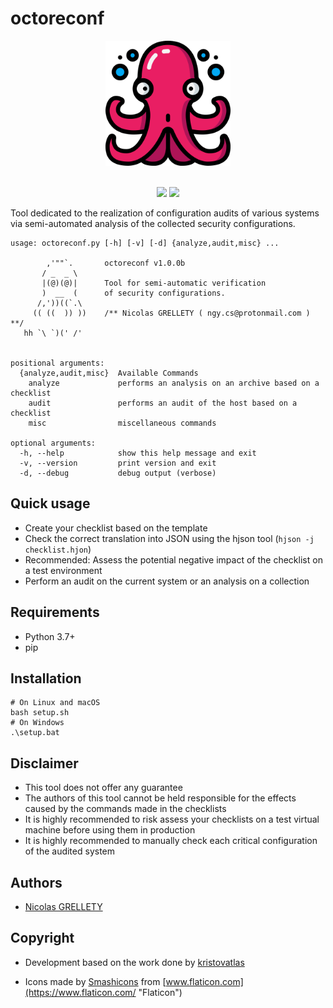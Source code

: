 # octoreconf

<p align="center">
  <img width="200" height="200" src="ressources/logo.png">
  <br/><br/>
</p>

<p align="center">
  <img src="https://img.shields.io/badge/python-3.7+-blue.svg">
  <img src="https://img.shields.io/badge/platform-macOS%2FLinux%2FWindows-blue.svg">
</p>

Tool dedicated to the realization of configuration audits of various systems via semi-automated analysis of the collected security configurations.

```
usage: octoreconf.py [-h] [-v] [-d] {analyze,audit,misc} ...

        ,'""`.       octoreconf v1.0.0b
       / _  _ \ 
       |(@)(@)|      Tool for semi-automatic verification
       )  __  (      of security configurations.
      /,'))((`.\
     (( ((  )) ))    /** Nicolas GRELLETY ( ngy.cs@protonmail.com ) **/
   hh `\ `)(' /'
  

positional arguments:
  {analyze,audit,misc}  Available Commands
    analyze             performs an analysis on an archive based on a checklist
    audit               performs an audit of the host based on a checklist
    misc                miscellaneous commands

optional arguments:
  -h, --help            show this help message and exit
  -v, --version         print version and exit
  -d, --debug           debug output (verbose)
```

## Quick usage

- Create your checklist based on the template
- Check the correct translation into JSON using the hjson tool (`hjson -j checklist.hjon`)
- Recommended: Assess the potential negative impact of the checklist on a test environment
- Perform an audit on the current system or an analysis on a collection

## Requirements

- Python 3.7+
- pip

## Installation

```
# On Linux and macOS
bash setup.sh
# On Windows
.\setup.bat
```

## Disclaimer

- This tool does not offer any guarantee
- The authors of this tool cannot be held responsible for the effects caused by the commands made in the checklists
- It is highly recommended to risk assess your checklists on a test virtual machine before using them in production
- It is highly recommended to manually check each critical configuration of the audited system

## Authors

- [Nicolas GRELLETY](https://github.com/Nillyr)

## Copyright

- Development based on the work done by [kristovatlas](https://github.com/kristovatlas/osx-config-check)

- Icons made by [Smashicons](https://www.flaticon.com/authors/smashicons "Smashicons") from [www.flaticon.com](https://www.flaticon.com/ "Flaticon")
